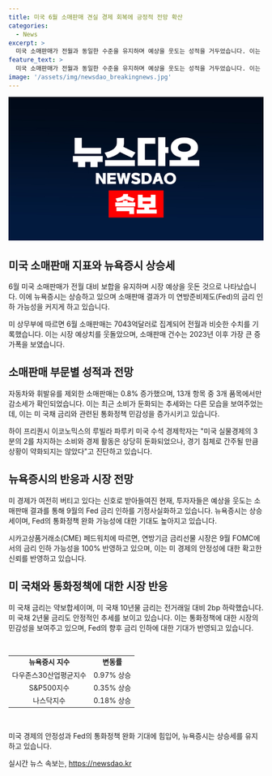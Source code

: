 ```yaml
---
title: 미국 6월 소매판매 견실 경제 회복에 긍정적 전망 확산
categories:
  - News
excerpt: >
  미국 소매판매가 전월과 동일한 수준을 유지하며 예상을 웃도는 성적을 거두었습니다. 이는 경제가 여전히 견고하다는 신호로 받아들여지며 연착륙 기대가 고조되었습니다. 특히 자동차와 휘발유를 제외한 소매판매가 크게 늘어나며 2023년 이후 가장 큰 증가를 기록했습니다. 이로써 뉴욕증시는 상승세를 보이며 투자자들은 9월의 금리 인하를 예상하고 있습니다. 미국 국채 금리는 약보합세를 나타내고 있습니다. Fed의 통화정책 완화 가능성으로 인해 미 경제의 견고함이 강조되고 있습니다.
feature_text: >
  미국 소매판매가 전월과 동일한 수준을 유지하며 예상을 웃도는 성적을 거두었습니다. 이는 경제가 여전히 견고하다는 신호로 받아들여지며 연착륙 기대가 고조되었습니다. 특히 자동차와 휘발유를 제외한 소매판매가 크게 늘어나며 2023년 이후 가장 큰 증가를 기록했습니다. 이로써 뉴욕증시는 상승세를 보이며 투자자들은 9월의 금리 인하를 예상하고 있습니다. 미국 국채 금리는 약보합세를 나타내고 있습니다. Fed의 통화정책 완화 가능성으로 인해 미 경제의 견고함이 강조되고 있습니다.
image: '/assets/img/newsdao_breakingnews.jpg'
---
```


<p><img src="/assets/img/newsdao_breakingnews.jpg" alt="ranknews 속보" /></p>

<h2 data-ke-size="size26">미국 소매판매 지표와 뉴욕증시 상승세</h2>

<p data-ke-size="size16">6월 미국 소매판매가 전월 대비 보합을 유지하며 시장 예상을 웃돈 것으로 나타났습니다. 이에 뉴욕증시는 상승하고 있으며 소매판매 결과가 미 연방준비제도(Fed)의 금리 인하 가능성을 커지게 하고 있습니다.</p>

<p data-ke-size="size16">미 상무부에 따르면 6월 소매판매는 7043억달러로 집계되어 전월과 비슷한 수치를 기록했습니다. 이는 시장 예상치를 웃돌았으며, 소매판매 건수는 2023년 이후 가장 큰 증가폭을 보였습니다.</p>

<h2 data-ke-size="size26">소매판매 부문별 성적과 전망</h2>

<p data-ke-size="size16">자동차와 휘발유를 제외한 소매판매는 0.8% 증가했으며, 13개 항목 중 3개 품목에서만 감소세가 확인되었습니다. 이는 최근 소비가 둔화되는 추세와는 다른 모습을 보여주었는데, 이는 미 국채 금리와 관련된 통화정책 민감성을 증가시키고 있습니다.</p>

<p data-ke-size="size16">하이 프리퀀시 이코노믹스의 루빌라 파루키 미국 수석 경제학자는 "미국 실물경제의 3분의 2를 차지하는 소비와 경제 활동은 상당히 둔화되었으나, 경기 침체로 간주될 만큼 상황이 약화되지는 않았다"고 진단하고 있습니다.</p>

<h2 data-ke-size="size26">뉴욕증시의 반응과 시장 전망</h2>

<p data-ke-size="size16">미 경제가 여전히 버티고 있다는 신호로 받아들여진 현재, 투자자들은 예상을 웃도는 소매판매 결과를 통해 9월의 Fed 금리 인하를 기정사실화하고 있습니다. 뉴욕증시는 상승세이며, Fed의 통화정책 완화 가능성에 대한 기대도 높아지고 있습니다.</p>

<p data-ke-size="size16">시카고상품거래소(CME) 페드워치에 따르면, 연방기금 금리선물 시장은 9월 FOMC에서의 금리 인하 가능성을 100% 반영하고 있으며, 이는 미 경제의 안정성에 대한 확고한 신뢰를 반영하고 있습니다.</p>

<h2 data-ke-size="size26">미 국채와 통화정책에 대한 시장 반응</h2>

<p data-ke-size="size16">미 국채 금리는 약보합세이며, 미 국채 10년물 금리는 전거래일 대비 2bp 하락했습니다. 미 국채 2년물 금리도 안정적인 추세를 보이고 있습니다. 이는 통화정책에 대한 시장의 민감성을 보여주고 있으며, Fed의 향후 금리 인하에 대한 기대가 반영되고 있습니다.</p>

<p data-ke-size="size16">&nbsp;</p>

<table>
    <tbody>
        <tr>
            <td style="text-align: center; height: 17px;"><b>뉴욕증시 지수</b></td>
            <td style="text-align: center; height: 17px;"><b>변동률</b></td>
        </tr>
        <tr>
            <td style="text-align: center; height: 17px;">다우존스30산업평균지수</td>
            <td style="text-align: center; height: 17px;">0.97% 상승</td>
        </tr>
        <tr>
            <td style="text-align: center; height: 17px;">S&P500지수</td>
            <td style="text-align: center; height: 17px;">0.35% 상승</td>
        </tr>
        <tr>
            <td style="text-align: center; height: 17px;">나스닥지수</td>
            <td style="text-align: center; height: 17px;">0.18% 상승</td>
        </tr>
    </tbody>
</table>

<p data-ke-size="size16">&nbsp;</p>

<p data-ke-size="size16">미국 경제의 안정성과 Fed의 통화정책 완화 기대에 힘입어, 뉴욕증시는 상승세를 유지하고 있습니다.</p>
실시간 뉴스 속보는, <a href="https://newsdao.kr" rel="dofollow">https://newsdao.kr</a>


